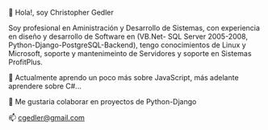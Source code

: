 👋 Hola!, soy Christopher Gedler
  
  Soy profesional en Aministración y Desarrollo de Sistemas, con experiencia en diseño y desarrollo de Software en 
  (VB.Net- SQL Server 2005-2008, Python-Django-PostgreSQL-Backend), tengo conocimientos de Linux y Microsoft, soporte y mantenimeinto de Servidores y
  soporte en Sistemas ProfitPlus.

🌱 Actualmente aprendo un poco más sobre JavaScript, más adelante aprendere sobre C#...

💞️ Me gustaria colaborar en proyectos de Python-Django

📫 cgedler@gmail.com
